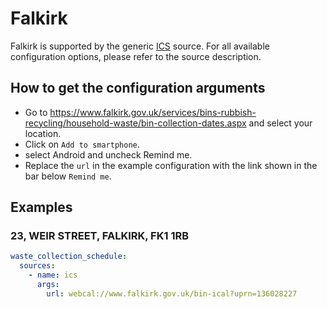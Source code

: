 # Falkirk

Falkirk is supported by the generic [ICS](/doc/source/ics.md) source. For all available configuration options, please refer to the source description.


## How to get the configuration arguments

- Go to <https://www.falkirk.gov.uk/services/bins-rubbish-recycling/household-waste/bin-collection-dates.aspx> and select your location.  
- Click on `Add to smartphone`.
- select Android and uncheck Remind me.
- Replace the `url` in the example configuration with the link shown in the bar below `Remind me`.

## Examples

### 23, WEIR STREET, FALKIRK, FK1 1RB

```yaml
waste_collection_schedule:
  sources:
    - name: ics
      args:
        url: webcal://www.falkirk.gov.uk/bin-ical?uprn=136028227
```
